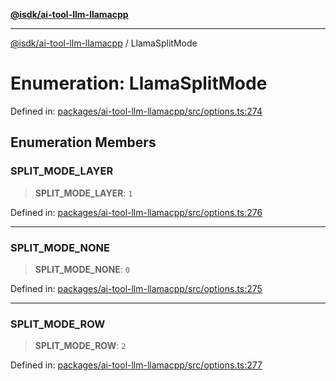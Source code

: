 [**@isdk/ai-tool-llm-llamacpp**](../README.md)

***

[@isdk/ai-tool-llm-llamacpp](../globals.md) / LlamaSplitMode

# Enumeration: LlamaSplitMode

Defined in: [packages/ai-tool-llm-llamacpp/src/options.ts:274](https://github.com/isdk/ai-tool-llm-llamacpp.js/blob/474332917999cc9529d7dcbcd5079ae3a0f5177d/src/options.ts#L274)

## Enumeration Members

### SPLIT\_MODE\_LAYER

> **SPLIT\_MODE\_LAYER**: `1`

Defined in: [packages/ai-tool-llm-llamacpp/src/options.ts:276](https://github.com/isdk/ai-tool-llm-llamacpp.js/blob/474332917999cc9529d7dcbcd5079ae3a0f5177d/src/options.ts#L276)

***

### SPLIT\_MODE\_NONE

> **SPLIT\_MODE\_NONE**: `0`

Defined in: [packages/ai-tool-llm-llamacpp/src/options.ts:275](https://github.com/isdk/ai-tool-llm-llamacpp.js/blob/474332917999cc9529d7dcbcd5079ae3a0f5177d/src/options.ts#L275)

***

### SPLIT\_MODE\_ROW

> **SPLIT\_MODE\_ROW**: `2`

Defined in: [packages/ai-tool-llm-llamacpp/src/options.ts:277](https://github.com/isdk/ai-tool-llm-llamacpp.js/blob/474332917999cc9529d7dcbcd5079ae3a0f5177d/src/options.ts#L277)
